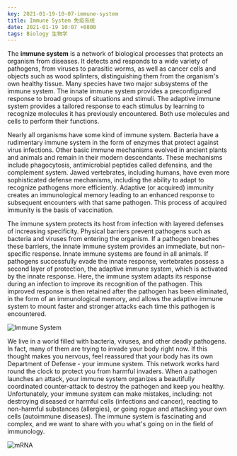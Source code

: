 ```yaml
---
key: 2021-01-19-10-07-immune-system
title: Immune System 免疫系统
date: 2021-01-19 10:07 +0800
tags: Biology 生物学
---
```


The **immune system** is a network of biological processes that protects an organism from diseases. It detects and responds to a wide variety of pathogens, from viruses to parasitic worms, as well as cancer cells and objects such as wood splinters, distinguishing them from the organism's own healthy tissue. Many species have two major subsystems of the immune system. The innate immune system provides a preconfigured response to broad groups of situations and stimuli. The adaptive immune system provides a tailored response to each stimulus by learning to recognize molecules it has previously encountered. Both use molecules and cells to perform their functions.

Nearly all organisms have some kind of immune system. Bacteria have a rudimentary immune system in the form of enzymes that protect against virus infections. Other basic immune mechanisms evolved in ancient plants and animals and remain in their modern descendants. These mechanisms include phagocytosis, antimicrobial peptides called defensins, and the complement system. Jawed vertebrates, including humans, have even more sophisticated defense mechanisms, including the ability to adapt to recognize pathogens more efficiently. Adaptive (or acquired) immunity creates an immunological memory leading to an enhanced response to subsequent encounters with that same pathogen. This process of acquired immunity is the basis of vaccination.

The immune system protects its host from infection with layered defenses of increasing specificity. Physical barriers prevent pathogens such as bacteria and viruses from entering the organism. If a pathogen breaches these barriers, the innate immune system provides an immediate, but non-specific response. Innate immune systems are found in all animals. If pathogens successfully evade the innate response, vertebrates possess a second layer of protection, the adaptive immune system, which is activated by the innate response. Here, the immune system adapts its response during an infection to improve its recognition of the pathogen. This improved response is then retained after the pathogen has been eliminated, in the form of an immunological memory, and allows the adaptive immune system to mount faster and stronger attacks each time this pathogen is encountered.

![Immune System](https://tenetai.com/iclass/i.png)

We live in a world filled with bacteria, viruses, and other deadly pathogens. In fact, many of them are trying to invade your body right now. If this thought makes you nervous, feel reassured that your body has its own Department of Defense - your immune system. This network works hard round the clock to protect you from harmful invaders. When a pathogen launches an attack, your immune system organizes a beautifully coordinated counter-attack to destroy the pathogen and keep you healthy. Unfortunately, your immune system can make mistakes, including: not destroying diseased or harmful cells (infections and cancer), reacting to non-harmful substances (allergies), or going rogue and attacking your own cells (autoimmune diseases). The immune system is fascinating and complex, and we want to share with you what's going on in the field of immunology.

![mRNA](https://tenetai.com/iclass/mrna.svg)

<!--more-->
